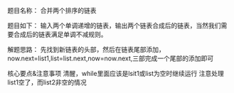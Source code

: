 题目名称：
合并两个排序的链表

题目如下：
输入两个单调递增的链表，输出两个链表合成后的链表，当然我们需要合成后的链表满足单调不减规则。

解题思路：
先找到新链表的头部，然后在链表尾部添加，now.next=list1,list=list.next,now=now.next,三部完成一个尾部的添加即可

核心要点&注意事项
清醒，while里面应该是lsit1或list为空时继续运行
注意处理list1空了，而list2非空的情况